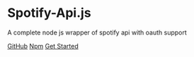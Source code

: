 # Spotify-Api.js

A complete node js wrapper of spotify api with oauth support

[GitHub](https://github.com/spotify-api/spotify-api.js)
[Npm](https://npmjs.com/spotify-api.js)
[Get Started](/#start)